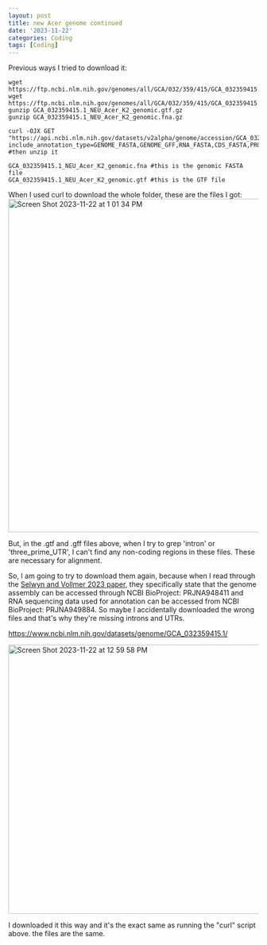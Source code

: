```yaml
---
layout: post
title: new Acer genome continued
date: '2023-11-22'
categories: Coding
tags: [Coding]
---
```


Previous ways I tried to download it:
```{bash}
wget https://ftp.ncbi.nlm.nih.gov/genomes/all/GCA/032/359/415/GCA_032359415.1_NEU_Acer_K2/GCA_032359415.1_NEU_Acer_K2_genomic.gtf.gz
wget https://ftp.ncbi.nlm.nih.gov/genomes/all/GCA/032/359/415/GCA_032359415.1_NEU_Acer_K2/GCA_032359415.1_NEU_Acer_K2_genomic.fna.gz
gunzip GCA_032359415.1_NEU_Acer_K2_genomic.gtf.gz
gunzip GCA_032359415.1_NEU_Acer_K2_genomic.fna.gz

curl -OJX GET "https://api.ncbi.nlm.nih.gov/datasets/v2alpha/genome/accession/GCA_032359415.1/download?include_annotation_type=GENOME_FASTA,GENOME_GFF,RNA_FASTA,CDS_FASTA,PROT_FASTA,SEQUENCE_REPORT&filename=GCA_032359415.1.zip"
#then unzip it

GCA_032359415.1_NEU_Acer_K2_genomic.fna #this is the genomic FASTA file
GCA_032359415.1_NEU_Acer_K2_genomic.gtf #this is the GTF file
```

When I used curl to download the whole folder, these are the files I got:
<img width="670" alt="Screen Shot 2023-11-22 at 1 01 34 PM" src="https://github.com/ademerlis/ademerlis.github.io/assets/56000927/4d4af77d-29d1-47f7-944a-cee1348b199a">

But, in the .gtf and .gff files above, when I try to grep 'intron' or 'three_prime_UTR', I can't find any non-coding regions in these files. These are necessary for alignment. 

So, I am going to try to download them again, because when I read through the [Selwyn and Vollmer 2023 paper](https://doi.org/10.1093/g3journal/jkad232), they specifically state that the genome assembly can be accessed through NCBI BioProject: PRJNA948411 and RNA sequencing data used for annotation can be accessed from NCBI BioProject: PRJNA949884. So maybe I accidentally downloaded the wrong files and that's why they're missing introns and UTRs.

https://www.ncbi.nlm.nih.gov/datasets/genome/GCA_032359415.1/ 

<img width="541" alt="Screen Shot 2023-11-22 at 12 59 58 PM" src="https://github.com/ademerlis/ademerlis.github.io/assets/56000927/eea43af1-0053-4bdf-b49d-9888f6901b59">

I downloaded it this way and it's the exact same as running the "curl" script above. the files are the same.
